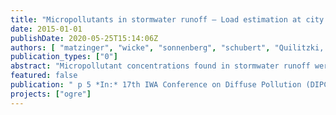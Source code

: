 ```yaml
---
title: "Micropollutants in stormwater runoff – Load estimation at city scale"
date: 2015-01-01
publishDate: 2020-05-25T15:14:06Z
authors: [ "matzinger", "wicke", "sonnenberg", "schubert", "Quilitzki, J.", "caradot", "Heinzmann, B.", "Dünnbier, U.", "von Seggern, D.", "rouault" ]
publication_types: ["0"]
abstract: "Micropollutant concentrations found in stormwater runoff were extrapolated to annual loads at the scale of the city of Berlin (impervious connected area of ~170 km2). Extrapolation was done by city structure, i.e., it was assumed that concentration patterns found in one of five specific city structure types is representative for every area of this structure type. Preliminary results show that micropollutants of several substance types can enter Berlin surface waters at loads in the order of kg/yr via stormwater runoff: plasticizers (e.g., sum of Di-iso-decylphthalate and Di-iso-nonylphthalate at 770 kg/yr), flame retardants (e.g., tris(2-butoxyethyl) phosphate (TBEP) at 89 kg/yr), biocides from different sources (e.g., Glyphosate at 17 kg/yr and Mecoprop at 30 kg/yr), vulcanizing accelerator benzothiazole (as sum of benzothiazole and metabolites methylthiobenzothiazole and hydroxybenzothiazole at 65 kg/yr) and combustion byproduct polycyclic aromatic hydrocarbons PAH 16 (sum of 16 EPA PAH at 107 kg/yr). These loads are in a similar order of magnitude as micropollutants that enter Berlin surface waters via (treated) sewage, such as pharmaceutical residues carbamazepine and ibuprofen with estimated annual loads of 436 kg/yr and 35 kg/yr, respectively."
featured: false
publication: " p 5 *In:* 17th IWA Conference on Diffuse Pollution (DIPCON). Berlin, Germany. 13-18 September 2015"
projects: ["ogre"]
---
```


